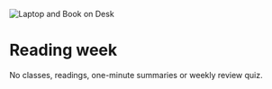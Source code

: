 ![Laptop and Book on Desk](../../assets/images/common/andre-a-xavier-al8rko2u5eE-unsplash.jpg ':class=banner-image')

# Reading week
No classes, readings, one-minute summaries or weekly review quiz.

